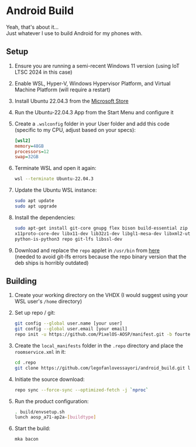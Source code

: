 # Android Build

Yeah, that's about it...  
Just whatever I use to build Android for my phones with.

## Setup

1. Ensure you are running a semi-recent Windows 11 version (using IoT LTSC 2024 in this case)
2. Enable WSL, Hyper-V, Windows Hypervisor Platform, and Virtual Machine Platform (will require a restart)
3. Install Ubuntu 22.04.3 from the [Microsoft Store](https://www.microsoft.com/store/productId/9PN20MSR04DW)
4. Run the Ubuntu-22.04.3 App from the Start Menu and configure it
5. Create a `.wslconfig` folder in your User folder and add this code (specific to my CPU, adjust based on your specs):

   ```ini
   [wsl2]
   memory=48GB
   processors=12
   swap=32GB
   ```

6. Terminate WSL and open it again:

   ```bash
   wsl --terminate Ubuntu-22.04.3
   ```

7. Update the Ubuntu WSL instance:

   ```bash
   sudo apt update
   sudo apt upgrade
   ```

8. Install the dependencies:

   ```bash
   sudo apt-get install git-core gnupg flex bison build-essential zip curl zlib1g-dev libc6-dev-i386 \
   x11proto-core-dev libx11-dev lib32z1-dev libgl1-mesa-dev libxml2-utils xsltproc unzip fontconfig \
   python-is-python3 repo git-lfs libssl-dev
   ```

9. Download and replace the `repo` applet in `/usr/bin` from [here](https://storage.googleapis.com/git-repo-downloads/repo)  
   (needed to avoid git-lfs errors because the repo binary version that the deb ships is horribly outdated)

## Building

1. Create your working directory on the VHDX (I would suggest using your WSL user's `/home` directory)
2. Set up repo / git:

   ```bash
   git config --global user.name [your user]
   git config --global user.email [your email]
   repo init -u https://github.com/PixelOS-AOSP/manifest.git -b fourteen --git-lfs
   ```

3. Create the `local_manifests` folder in the `.repo` directory and place the `roomservice.xml` in it:

   ```bash
   cd .repo
   git clone https://github.com/legofanlovessayori/android_build.git local_manifests
   ```

4. Initiate the source download:

   ```bash
   repo sync --force-sync --optimized-fetch -j `nproc`
   ```

5. Run the product configuration:

   ```bash
   . build/envsetup.sh
   lunch aosp_a71-ap2a-[buildtype]
   ```

6. Start the build:

   ```bash
   mka bacon
   ```
